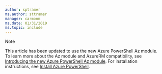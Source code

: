 ```yaml
---
author: sptramer
ms.author: sttramer
manager: carmonm
ms.date: 01/31/2019
ms.topic: include
---
```

> [!NOTE]
> This article has been updated to use the new Azure PowerShell Az
> module. To learn more about the Az module and AzureRM compatibility, see
> [Introducing the new Azure PowerShell Az module](/powershell/azure/new-azureps-module-az). For
> installation instructions, see [Install Azure PowerShell](/powershell/azure/install-az-ps).

